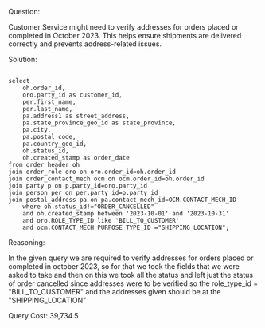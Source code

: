Question:

Customer Service might need to verify addresses for orders placed or completed in October 2023. This helps ensure shipments are delivered correctly and prevents address-related issues.

Solution:

```

select
	oh.order_id,
	oro.party_id as customer_id,
	per.first_name,
	per.last_name,
	pa.address1 as street_address,
	pa.state_province_geo_id as state_province,
	pa.city,
	pa.postal_code,
	pa.country_geo_id,
	oh.status_id,
	oh.created_stamp as order_date
from order_header oh
join order_role oro on oro.order_id=oh.order_id
join order_contact_mech ocm on ocm.order_id=oh.order_id
join party p on p.party_id=oro.party_id
join person per on per.party_id=p.party_id
join postal_address pa on pa.contact_mech_id=OCM.CONTACT_MECH_ID
	where oh.status_id!="ORDER_CANCELLED"
	and oh.created_stamp between '2023-10-01' and '2023-10-31'
	and oro.ROLE_TYPE_ID like 'BILL_TO_CUSTOMER'
	and ocm.CONTACT_MECH_PURPOSE_TYPE_ID ="SHIPPING_LOCATION";
```
Reasoning:

In the given query we are required to verify addresses for orders placed or completed in october 2023, so for that we took the fields that we were asked to take and then on this we took all the status and left just the status of order cancelled since addresses were to be verified so the role_type_id = "BILL_TO_CUSTOMER" and the addresses given should be at the "SHIPPING_LOCATION"

Query Cost: 39,734.5

